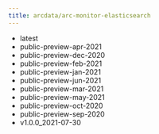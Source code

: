 ```yaml
---
title: arcdata/arc-monitor-elasticsearch
---
```

- latest
- public-preview-apr-2021
- public-preview-dec-2020
- public-preview-feb-2021
- public-preview-jan-2021
- public-preview-jun-2021
- public-preview-mar-2021
- public-preview-may-2021
- public-preview-oct-2020
- public-preview-sep-2020
- v1.0.0_2021-07-30
